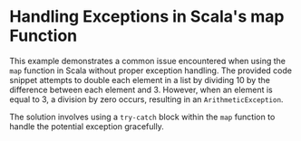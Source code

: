 # Handling Exceptions in Scala's map Function
This example demonstrates a common issue encountered when using the `map` function in Scala without proper exception handling. The provided code snippet attempts to double each element in a list by dividing 10 by the difference between each element and 3. However, when an element is equal to 3, a division by zero occurs, resulting in an `ArithmeticException`.

The solution involves using a `try-catch` block within the `map` function to handle the potential exception gracefully.
